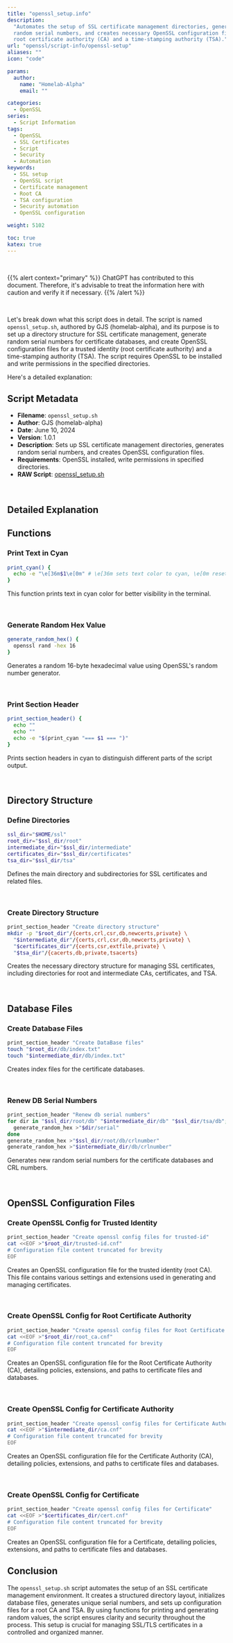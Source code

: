 ```yaml
---
title: "openssl_setup.info"
description:
  "Automates the setup of SSL certificate management directories, generates
  random serial numbers, and creates necessary OpenSSL configuration files for a
  root certificate authority (CA) and a time-stamping authority (TSA)."
url: "openssl/script-info/openssl-setup"
aliases: ""
icon: "code"

params:
  author:
    name: "Homelab-Alpha"
    email: ""

categories:
  - OpenSSL
series:
  - Script Information
tags:
  - OpenSSL
  - SSL Certificates
  - Script
  - Security
  - Automation
keywords:
  - SSL setup
  - OpenSSL script
  - Certificate management
  - Root CA
  - TSA configuration
  - Security automation
  - OpenSSL configuration

weight: 5102

toc: true
katex: true
---
```


<br />

{{% alert context="primary" %}}
ChatGPT has contributed to this document. Therefore, it's advisable to treat the
information here with caution and verify it if necessary. {{% /alert %}}

<br />

Let's break down what this script does in detail. The script is named
`openssl_setup.sh`, authored by GJS (homelab-alpha), and its purpose is to set
up a directory structure for SSL certificate management, generate random serial
numbers for certificate databases, and create OpenSSL configuration files for a
trusted identity (root certificate authority) and a time-stamping authority
(TSA). The script requires OpenSSL to be installed and write permissions in the
specified directories.

Here's a detailed explanation:

## Script Metadata

- **Filename**: `openssl_setup.sh`
- **Author**: GJS (homelab-alpha)
- **Date**: June 10, 2024
- **Version**: 1.0.1
- **Description**: Sets up SSL certificate management directories, generates
  random serial numbers, and creates OpenSSL configuration files.
- **Requirements**: OpenSSL installed, write permissions in specified
  directories.
- **RAW Script**: [openssl_setup.sh]

<br />

## Detailed Explanation

## Functions

### Print Text in Cyan

```bash
print_cyan() {
  echo -e "\e[36m$1\e[0m" # \e[36m sets text color to cyan, \e[0m resets it
}
```

This function prints text in cyan color for better visibility in the terminal.

<br />

### Generate Random Hex Value

```bash
generate_random_hex() {
  openssl rand -hex 16
}
```

Generates a random 16-byte hexadecimal value using OpenSSL's random number
generator.

<br />

### Print Section Header

```bash
print_section_header() {
  echo ""
  echo ""
  echo -e "$(print_cyan "=== $1 === ")"
}
```

Prints section headers in cyan to distinguish different parts of the script
output.

<br />

## Directory Structure

### Define Directories

```bash
ssl_dir="$HOME/ssl"
root_dir="$ssl_dir/root"
intermediate_dir="$ssl_dir/intermediate"
certificates_dir="$ssl_dir/certificates"
tsa_dir="$ssl_dir/tsa"
```

Defines the main directory and subdirectories for SSL certificates and related
files.

<br />

### Create Directory Structure

```bash
print_section_header "Create directory structure"
mkdir -p "$root_dir"/{certs,crl,csr,db,newcerts,private} \
  "$intermediate_dir"/{certs,crl,csr,db,newcerts,private} \
  "$certificates_dir"/{certs,csr,extfile,private} \
  "$tsa_dir"/{cacerts,db,private,tsacerts}
```

Creates the necessary directory structure for managing SSL certificates,
including directories for root and intermediate CAs, certificates, and TSA.

<br />

## Database Files

### Create Database Files

```bash
print_section_header "Create DataBase files"
touch "$root_dir/db/index.txt"
touch "$intermediate_dir/db/index.txt"
```

Creates index files for the certificate databases.

<br />

### Renew DB Serial Numbers

```bash
print_section_header "Renew db serial numbers"
for dir in "$ssl_dir/root/db" "$intermediate_dir/db" "$ssl_dir/tsa/db"; do
  generate_random_hex >"$dir/serial"
done
generate_random_hex >"$ssl_dir/root/db/crlnumber"
generate_random_hex >"$intermediate_dir/db/crlnumber"
```

Generates new random serial numbers for the certificate databases and CRL
numbers.

<br />

## OpenSSL Configuration Files

### Create OpenSSL Config for Trusted Identity

```bash
print_section_header "Create openssl config files for trusted-id"
cat <<EOF >"$root_dir/trusted-id.cnf"
# Configuration file content truncated for brevity
EOF
```

Creates an OpenSSL configuration file for the trusted identity (root CA). This
file contains various settings and extensions used in generating and managing
certificates.

<br />

### Create OpenSSL Config for Root Certificate Authority

```bash
print_section_header "Create openssl config files for Root Certificate Authority"
cat <<EOF >"$root_dir/root_ca.cnf"
# Configuration file content truncated for brevity
EOF
```

Creates an OpenSSL configuration file for the Root Certificate Authority (CA),
detailing policies, extensions, and paths to certificate files and databases.

<br />

### Create OpenSSL Config for Certificate Authority

```bash
print_section_header "Create openssl config files for Certificate Authority"
cat <<EOF >"$intermediate_dir/ca.cnf"
# Configuration file content truncated for brevity
EOF
```

Creates an OpenSSL configuration file for the Certificate Authority (CA),
detailing policies, extensions, and paths to certificate files and databases.

<br />

### Create OpenSSL Config for Certificate

```bash
print_section_header "Create openssl config files for Certificate"
cat <<EOF >"$certificates_dir/cert.cnf"
# Configuration file content truncated for brevity
EOF
```

Creates an OpenSSL configuration file for a Certificate, detailing policies,
extensions, and paths to certificate files and databases.

## Conclusion

The `openssl_setup.sh` script automates the setup of an SSL certificate
management environment. It creates a structured directory layout, initializes
database files, generates unique serial numbers, and sets up configuration files
for a root CA and TSA. By using functions for printing and generating random
values, the script ensures clarity and security throughout the process. This
setup is crucial for managing SSL/TLS certificates in a controlled and organized
manner.

[openssl_setup.sh]:
  https://raw.githubusercontent.com/homelab-alpha/openssl/main/openssl_setup.sh
